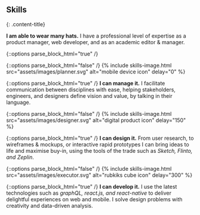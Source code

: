 ---
---


## Skills
{: .content-title}

<div class="content-title-sub"><span class="content-title-decorator"></span><i class="fa fa-graduation-cap"></i><span class="content-title-decorator"></span></div>

**I am able to wear many hats.** I have a professional level of expertise as a product manager, web developer, and as an academic editor & manager.

{::options parse_block_html="true" /}
<div class="skills-list-wrapper">
<div class="content-column">
{::options parse_block_html="false" /}
{% include skills-image.html src="assets/images/planner.svg" alt="mobile device icon" delay="0" %}

{::options parse_block_html="true" /}
**I can manage it.** I facilitate communication between disciplines with ease, helping stakeholders, engineers, and designers define vision and value, by talking in their language.
</div>

<div class="content-column">
{::options parse_block_html="false" /}
{% include skills-image.html src="assets/images/designer.svg" alt="digital product icon" delay="150" %}

{::options parse_block_html="true" /}
**I can design it.** From user research, to wireframes & mockups, or interactive rapid prototypes I can bring ideas to life and maximise buy-in, using the tools of the trade such as *Sketch, Flinto, and Zeplin*.
</div>

<div class="content-column">
{::options parse_block_html="false" /}
{% include skills-image.html src="assets/images/executor.svg" alt="rubkiks cube icon" delay="300" %}

{::options parse_block_html="true" /}
**I can develop it.** I use the latest technologies such as *graphQL, react.js, and react-native* to deliver delightful experiences on web and mobile. I solve design problems with creativity and data-driven analysis.
</div>
</div>

